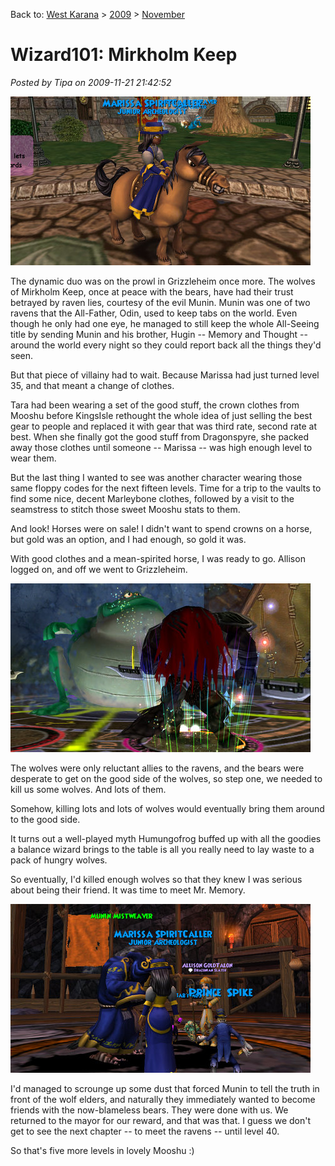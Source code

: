 Back to: [West Karana](/posts/westkarana.md) > [2009](/posts/2009/westkarana.md) > [November](./westkarana.md)
# Wizard101: Mirkholm Keep

*Posted by Tipa on 2009-11-21 21:42:52*

![She's quite the clotheshorse.](../../../uploads/2009/11/WizardGraphicalClient-2009-11-21-17-07-31-90.jpg "She's quite the clotheshorse.")

The dynamic duo was on the prowl in Grizzleheim once more. The wolves of Mirkholm Keep, once at peace with the bears, have had their trust betrayed by raven lies, courtesy of the evil Munin. Munin was one of two ravens that the All-Father, Odin, used to keep tabs on the world. Even though he only had one eye, he managed to still keep the whole All-Seeing title by sending Munin and his brother, Hugin -- Memory and Thought -- around the world every night so they could report back all the things they'd seen.

But that piece of villainy had to wait. Because Marissa had just turned level 35, and that meant a change of clothes.

Tara had been wearing a set of the good stuff, the crown clothes from Mooshu before KingsIsle rethought the whole idea of just selling the best gear to people and replaced it with gear that was third rate, second rate at best. When she finally got the good stuff from Dragonspyre, she packed away those clothes until someone -- Marissa -- was high enough level to wear them.

But the last thing I wanted to see was another character wearing those same floppy codes for the next fifteen levels. Time for a trip to the vaults to find some nice, decent Marleybone clothes, followed by a visit to the seamstress to stitch those sweet Mooshu stats to them.

And look! Horses were on sale! I didn't want to spend crowns on a horse, but gold was an option, and I had enough, so gold it was.

With good clothes and a mean-spirited horse, I was ready to go. Allison logged on, and off we went to Grizzleheim.

![Frogs are the secret weapons](../../../uploads/2009/11/WizardGraphicalClient-2009-11-21-17-40-20-74.jpg "Frogs are the secret weapons")

The wolves were only reluctant allies to the ravens, and the bears were desperate to get on the good side of the wolves, so step one, we needed to kill us some wolves. And lots of them.

Somehow, killing lots and lots of wolves would eventually bring them around to the good side.

It turns out a well-played myth Humungofrog buffed up with all the goodies a balance wizard brings to the table is all you really need to lay waste to a pack of hungry wolves.

So eventually, I'd killed enough wolves so that they knew I was serious about being their friend. It was time to meet Mr. Memory.

![Friends at last!](../../../uploads/2009/11/WizardGraphicalClient-2009-11-21-18-47-49-61.jpg "Friends at last!")

I'd managed to scrounge up some dust that forced Munin to tell the truth in front of the wolf elders, and naturally they immediately wanted to become friends with the now-blameless bears. They were done with us. We returned to the mayor for our reward, and that was that. I guess we don't get to see the next chapter -- to meet the ravens -- until level 40.

So that's five more levels in lovely Mooshu :)

